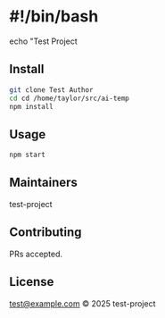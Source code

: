 # #!/bin/bash

echo "Test Project

## Install

```bash
git clone Test Author
cd cd /home/taylor/src/ai-temp
npm install
```

## Usage

```bash
npm start
```

## Maintainers

test-project <A test project for validating template setup>

## Contributing

PRs accepted.

## License

test@example.com © 2025 test-project
